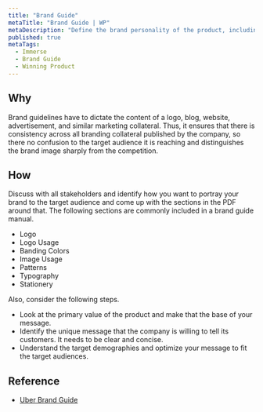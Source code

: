 ```yaml
---
title: "Brand Guide"
metaTitle: "Brand Guide | WP"
metaDescription: "Define the brand personality of the product, including composition, design & visual theme, general look-and-feel, logo, name, etc."
published: true
metaTags:
  - Immerse
  - Brand Guide
  - Winning Product 
---
```



## Why
Brand guidelines have to dictate the content of a logo, blog, website, advertisement, and similar marketing collateral. Thus, it ensures that there is consistency across all branding collateral published by the company, so there no confusion to the target audience it is reaching and distinguishes the brand image sharply from the competition.


## How
Discuss with all stakeholders and identify how you want to portray your brand to the target audience and come up with the sections in the PDF around that. The following sections are commonly included in a brand guide manual.
- Logo
- Logo Usage
- Banding Colors
- Image Usage
- Patterns
- Typography
- Stationery

Also, consider the following steps.
- Look at the primary value of the product and make that the base of your message.
- Identify the unique message that the company is willing to tell its customers. It needs to be clear and concise.
- Understand the target demographies and optimize your message to fit the target audiences.


## Reference
- [Uber Brand Guide](https://brand.uber.com/)
